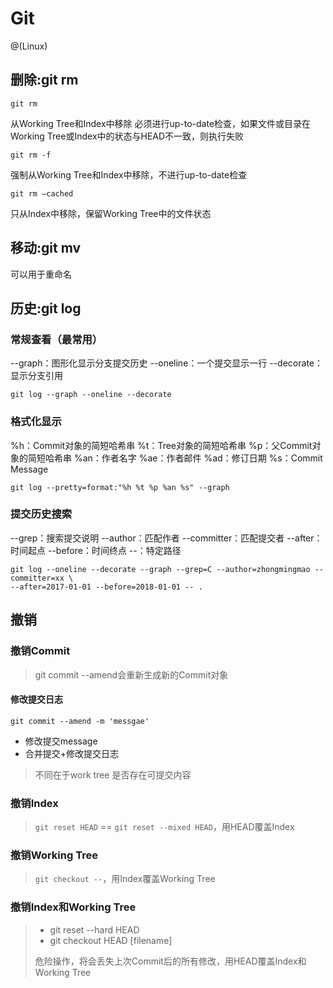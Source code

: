 # Git

@(Linux)

## 删除:git rm
```
git rm
```
从Working Tree和Index中移除
必须进行up-to-date检查，如果文件或目录在Working Tree或Index中的状态与HEAD不一致，则执行失败


```
git rm -f
```
强制从Working Tree和Index中移除，不进行up-to-date检查

```
git rm –cached
```

只从Index中移除，保留Working Tree中的文件状态

## 移动:git mv

可以用于重命名

## 历史:git log

### 常规查看（最常用）

--graph：图形化显示分支提交历史
--oneline：一个提交显示一行
--decorate：显示分支引用

```
git log --graph --oneline --decorate
```

### 格式化显示

%h：Commit对象的简短哈希串
%t：Tree对象的简短哈希串
%p：父Commit对象的简短哈希串
%an：作者名字
%ae：作者邮件
%ad：修订日期
%s：Commit Message

```
git log --pretty=format:"%h %t %p %an %s" --graph
```


### 提交历史搜索

--grep：搜索提交说明
--author：匹配作者
--committer：匹配提交者
--after：时间起点
--before：时间终点
--：特定路径

```
git log --oneline --decorate --graph --grep=C --author=zhongmingmao --committer=xx \
--after=2017-01-01 --before=2018-01-01 -- .
```

## 撤销

### 撤销Commit

> git commit --amend会重新生成新的Commit对象

#### 修改提交日志
```
git commit --amend -m 'messgae'
```
* 修改提交message
* 合并提交+修改提交日志

> 不同在于work tree 是否存在可提交内容

### 撤销Index

> `git reset HEAD` == `git reset --mixed HEAD`，用HEAD覆盖Index


### 撤销Working Tree

> `git checkout --`，用Index覆盖Working Tree

### 撤销Index和Working Tree


> * git reset --hard HEAD
> * git checkout HEAD [filename]
> 
> 危险操作，将会丢失上次Commit后的所有修改，用HEAD覆盖Index和Working Tree